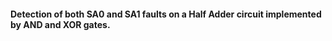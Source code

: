 <h4>Detection of both SA0 and SA1 faults on a Half Adder circuit implemented by AND and XOR gates.</h4>

